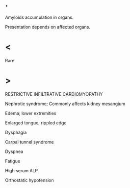 # .

Amyloids accumulation in organs.

Presentation depends on affected organs.

# <

Rare

# >

RESTRICTIVE INFILTRATIVE CARDIOMYOPATHY

Nephrotic syndrome; Commonly affects kidney mesangium

Edema; lower extremities

Enlarged tongue; rippled edge

Dysphagia

Carpal tunnel syndrome

Dyspnea

Fatigue

High serum ALP

Orthostatic hypotension
